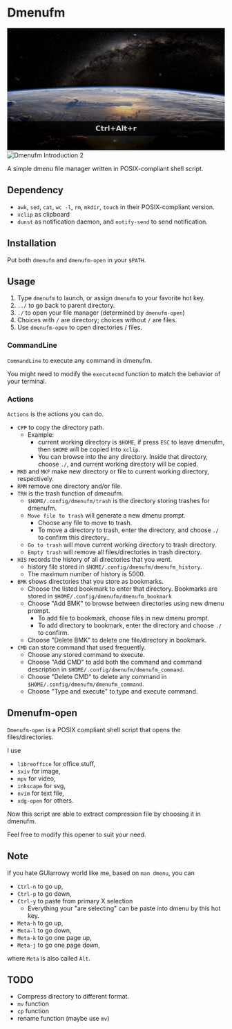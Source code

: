 # Dmenufm

![Dmenufm Introduction 1](./figure/dmenufm_1.gif)
![Dmenufm Introduction 2](./figure/dmenufm_2.gif)

A simple dmenu file manager written in POSIX-compliant shell script.

## Dependency

- `awk`, `sed`, `cat`, `wc -l`, `rm`, `mkdir`, `touch` in their POSIX-compliant version.
- `xclip` as clipboard
- `dunst` as notification daemon, and `notify-send` to send notification.

## Installation

Put both `dmenufm` and `dmenufm-open` in your `$PATH`.

## Usage

1. Type `dmenufm` to launch, or assign `dmenufm` to your favorite hot key.
2. `../` to go back to parent directory.
3. `./` to open your file manager (determined by `dmenufm-open`)
4. Choices with `/` are directory; choices without `/` are files.
5. Use `dmenufm-open` to open directories / files.

### CommandLine

`CommandLine` to execute any command in dmenufm.

You might need to modify the `executecmd` function to match the behavior of your terminal.

### Actions

`Actions` is the actions you can do.

- `CPP` to copy the directory path.
	- Example:
		- current working directory is `$HOME`, if press `ESC` to leave dmenufm, then `$HOME` will be copied into `xclip`.
		- You can browse into the any directory. Inside that directory, choose `./`, and current working directory will be copied.
- `MKD` and `MKF` make new directory or file to current working directory, respectively.
- `RMM` remove one directory and/or file.
- `TRH` is the trash function of dmenufm.
	- `$HOME/.config/dmenufm/trash` is the directory storing trashes for dmenufm.
	- `Move file to trash` will generate a new dmenu prompt.
		- Choose any file to move to trash.
		- To move a directory to trash, enter the directory, and choose `./` to confirm this directory..
	- `Go to trash` will move current working directory to trash directory.
	- `Empty trash` will remove all files/directories in trash directory.
- `HIS` records the history of all directories that you went.
	- history file stored in `$HOME/.config/dmenufm/dmenufm_history`.
	- The maximum number of history is 5000.
- `BMK` shows directories that you store as bookmarks.
	- Choose the listed bookmark to enter that directory. Bookmarks are stored in `$HOME/.config/dmenufm/dmenufm_bookmark`
	- Choose "Add BMK" to browse between directories using new dmenu prompt.
		- To add file to bookmark, choose files in new dmenu prompt.
		- To add directory to bookmark, enter the directory and choose `./` to confirm.
	- Choose "Delete BMK" to delete one file/directory in bookmark.
- `CMD` can store command that used frequently.
	- Choose any stored command to execute.
	- Choose "Add CMD" to add both the command and command description in `$HOME/.config/dmenufm/dmenufm_command`.
	- Choose "Delete CMD" to delete any command in `$HOME/.config/dmenufm/dmenufm_command`.
	- Choose "Type and execute" to type and execute command.

## Dmenufm-open

`Dmenufm-open` is a POSIX compliant shell script that opens the files/directories.

I use

- `libreoffice` for office stuff,
- `sxiv` for image,
- `mpv` for video,
- `inkscape` for svg,
- `nvim` for text file,
- `xdg-open` for others.

Now this script are able to extract compression file by choosing it in dmenufm.

Feel free to modify this opener to suit your need.

## Note

If you hate GUIarrowy world like me, based on `man dmenu`, you can

- `Ctrl-n` to go up,
- `Ctrl-p` to go down,
- `Ctrl-y` to paste from primary X selection
	- Everything your "are selecting" can be paste into dmenu by this hot key.
- `Meta-h` to go up,
- `Meta-l` to go down,
- `Meta-k` to go one page up,
- `Meta-j`  to go one page down,

where `Meta` is also called `Alt`.


## TODO

- Compress directory to different format.
- `mv` function
- `cp` function
- rename function (maybe use `mv`)


